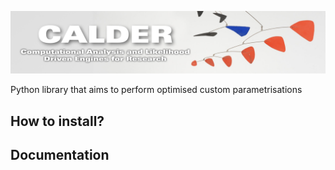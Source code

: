 ![CALDER banner](./resources/images/title.001.jpeg)

Python library that aims to perform optimised custom parametrisations

## How to install?

## Documentation


